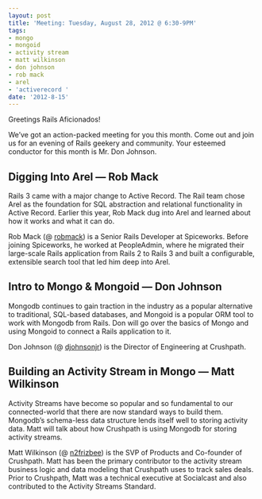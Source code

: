 ```yaml
---
layout: post
title: 'Meeting: Tuesday, August 28, 2012 @ 6:30-9PM'
tags:
- mongo
- mongoid
- activity stream
- matt wilkinson
- don johnson
- rob mack
- arel
- 'activerecord '
date: '2012-8-15'
---
```

Greetings Rails Aficionados!

We’ve got an action-packed meeting for you this month. Come out and join us for an evening of Rails geekery and community. Your esteemed conductor for this month is Mr. Don Johnson.

## Digging Into Arel — Rob Mack

Rails 3 came with a major change to Active Record. The Rail team chose Arel as the foundation for SQL abstraction and relational functionality in Active Record. Earlier this year, Rob Mack dug into Arel and learned about how it works and what it can do.

Rob Mack (@ [robmack](http://twitter.com/robmack)) is a Senior Rails Developer at Spiceworks. Before joining Spiceworks, he worked at PeopleAdmin, where he migrated their large-scale Rails application from Rails 2 to Rails 3 and built a configurable, extensible search tool that led him deep into Arel.

## Intro to Mongo & Mongoid — Don Johnson

Mongodb continues to gain traction in the industry as a popular alternative to traditional, SQL-based databases, and Mongoid is a popular ORM tool to work with Mongodb from Rails. Don will go over the basics of Mongo and using Mongoid to connect a Rails application to it.

Don Johnson (@ [djohnsonjr](http://twitter.com/djohnsonjr)) is the Director of Engineering at Crushpath.

## Building an Activity Stream in Mongo — Matt Wilkinson

Activity Streams have become so popular and so fundamental to our connected-world that there are now standard ways to build them. Mongodb’s schema-less data structure lends itself well to storing activity data. Matt will talk about how Crushpath is using Mongodb for storing activity streams.

Matt Wilkinson (@ [n2frizbee](http://twitter.com/n2frizbee)) is the SVP of Products and Co-founder of Crushpath. Matt has been the primary contributor to the activity stream business logic and data modeling that Crushpath uses to track sales deals. Prior to Crushpath, Matt was a technical executive at Socialcast and also contributed to the Activity Streams Standard.


